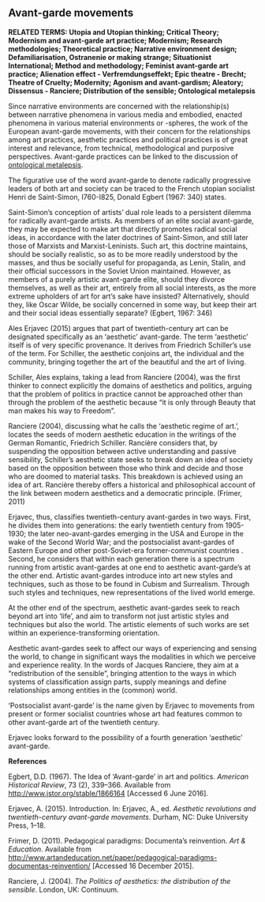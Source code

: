 ## Avant-garde movements

**RELATED TERMS: Utopia and Utopian thinking; Critical Theory; Modernism and avant-garde art practice; Modernism; Research methodologies; Theoretical practice; Narrative environment design; Defamiliarisation, Ostranenie or making strange; Situationist International; Method and methodology; Feminist avant-garde art practice; Alienation effect - Verfremdungseffekt; Epic theatre - Brecht; Theatre of Cruelty; Modernity; Agonism and avant-gardism; Aleatory; Dissensus  - Ranciere; Distribution of the sensible; Ontological metalepsis**

Since narrative environments are concerned with the relationship(s) between narrative phenomena in various media and embodied, enacted phenomena in various material environments or -spheres, the work of the European avant-garde movements, with their concern for the relationships among art practices, aesthetic practices and political practices is of great interest and relevance, from technical, methodological and purposive perspectives. Avant-garde practices can be linked to the discussion of [ontological metalepsis](http://compendium.kosawese.net/term/ontological-metalepsis/).

The figurative use of the word avant-garde to denote radically progressive leaders of both art and society can be traced to the French utopian socialist Henri de Saint-Simon, I760-I825, Donald Egbert (1967: 340) states.

Saint-Simon’s conception of artists’ dual role leads to a persistent dilemma for radically avant-garde artists. As members of an elite social avant-garde, they may be expected to make art that directly promotes radical social ideas, in accordance with the later doctrines of Saint-Simon, and still later those of Marxists and Marxist-Leninists. Such art, this doctrine maintains, should be socially realistic, so as to be more readily understood by the masses, and thus be socially useful for propaganda, as Lenin, Stalin, and their official successors in the Soviet Union maintained. However, as members of a purely artistic avant-garde elite, should they divorce themselves, as well as their art, entirely from all social interests, as the more extreme upholders of art for art’s sake have insisted? Alternatively, should they, like Oscar Wilde, be socially concerned in some way, but keep their art and their social ideas essentially separate? (Egbert, 1967: 346)

Ales Erjavec (2015) argues that part of twentieth-century art can be designated specifically as an ‘aesthetic’ avant-garde. The term ‘aesthetic’ itself is of very specific provenance. It derives from Friedrich Schiller’s use of the term. For Schiller, the aesthetic conjoins art, the individual and the community, bringing together the art of the beautiful and the art of living.

Schiller, Ales explains, taking a lead from Ranciere (2004), was the first thinker to connect explicitly the domains of aesthetics and politics, arguing that the problem of politics in practice cannot be approached other than through the problem of the aesthetic because “it is only through Beauty that man makes his way to Freedom”.

Ranciere (2004), discussing what he calls the ‘aesthetic regime of art.’, locates the seeds of modern aesthetic education in the writings of the German Romantic, Friedrich Schiller. Rancière considers that, by suspending the opposition between active understanding and passive sensibility, Schiller’s aesthetic state seeks to break down an idea of society based on the opposition between those who think and decide and those who are doomed to material tasks. This breakdown is achieved using an idea of art. Rancière thereby offers a historical and philosophical account of the link between modern aesthetics and a democratic principle. (Frimer, 2011)

Erjavec, thus, classifies twentieth-century avant-gardes in two ways. First, he divides them into generations: the early twentieth century from 1905-1930; the later neo-avant-gardes emerging in the USA and Europe in the wake of the Second World War; and the postsocialist avant-gardes of Eastern Europe and other post-Soviet-era former-communist countries . Second, he considers that within each generation there is a spectrum running from artistic avant-gardes at one end to aesthetic avant-garde’s at the other end. Artistic avant-gardes introduce into art new styles and techniques, such as those to be found in Cubism and Surrealism. Through such styles and techniques, new representations of the lived world emerge.

At the other end of the spectrum, aesthetic avant-gardes seek to reach beyond art into ‘life’, and aim to transform not just artistic styles and techniques but also the world. The artistic elements of such works are set within an experience-transforming orientation.

Aesthetic avant-gardes seek to affect our ways of experiencing and sensing the world, to change in significant ways the modalities in which we perceive and experience reality. In the words of Jacques Ranciere, they aim at a “redistribution of the sensible”, bringing attention to the ways in which systems of classification assign parts, supply meanings and define relationships among entities in the (common) world.

‘Postsocialist avant-garde’ is the name given by Erjavec to movements from present or former socialist countries whose art had features common to other avant-garde art of the twentieth century.

Erjavec looks forward to the possibility of a fourth generation ‘aesthetic’ avant-garde.

**References**

Egbert, D.D. (1967). The Idea of ‘Avant-garde’ in art and politics. _American Historical Review_, 73 (2), 339–366\. Available from http://www.jstor.org/stable/1866164 [Accessed 6 June 2016].

Erjavec, A. (2015). Introduction. In: Erjavec, A., ed. _Aesthetic revolutions and twentieth-century avant-garde movements_. Durham, NC: Duke University Press, 1–18.

Frimer, D. (2011). Pedagogical paradigms: Documenta’s reinvention. _Art & Education_. Available from http://www.artandeducation.net/paper/pedagogical-paradigms-documentas-reinvention/ [Accessed 16 December 2015].

Ranciere, J. (2004). _The Politics of aesthetics: the distribution of the sensible_. London, UK: Continuum.


